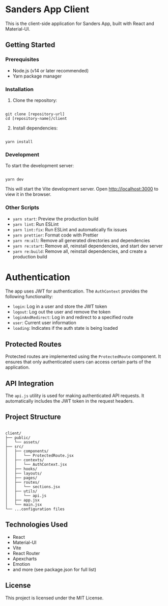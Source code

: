 # Sanders App Client

This is the client-side application for Sanders App, built with React and Material-UI.

## Getting Started

### Prerequisites

- Node.js (v14 or later recommended)
- Yarn package manager

### Installation

1. Clone the repository:

```

git clone [repository-url]
cd [repository-name]/client

```

2. Install dependencies:

```

yarn install

```

### Development

To start the development server:

```

yarn dev

```

This will start the Vite development server. Open [http://localhost:3000](http://localhost:3000) to view it in the browser.

### Other Scripts

- `yarn start`: Preview the production build
- `yarn lint`: Run ESLint
- `yarn lint:fix`: Run ESLint and automatically fix issues
- `yarn prettier`: Format code with Prettier
- `yarn rm:all`: Remove all generated directories and dependencies
- `yarn re:start`: Remove all, reinstall dependencies, and start dev server
- `yarn re:build`: Remove all, reinstall dependencies, and create a production build

# Authentication

The app uses JWT for authentication. The `AuthContext` provides the following functionality:

- `login`: Log in a user and store the JWT token
- `logout`: Log out the user and remove the token
- `loginAndRedirect`: Log in and redirect to a specified route
- `user`: Current user information
- `loading`: Indicates if the auth state is being loaded

## Protected Routes

Protected routes are implemented using the `ProtectedRoute` component. It ensures that only authenticated users can access certain parts of the application.

## API Integration

The `api.js` utility is used for making authenticated API requests. It automatically includes the JWT token in the request headers.

## Project Structure

```

client/
├── public/
│   └── assets/
├── src/
│   ├── components/
│   │   └── ProtectedRoute.jsx
│   ├── contexts/
│   │   └── AuthContext.jsx
│   ├── hooks/
│   ├── layouts/
│   ├── pages/
│   ├── routes/
│   │   └── sections.jsx
│   ├── utils/
│   │   └── api.js
│   ├── app.jsx
│   └── main.jsx
└── ...configuration files

```

## Technologies Used

- React
- Material-UI
- Vite
- React Router
- Apexcharts
- Emotion
- and more (see package.json for full list)

## License

This project is licensed under the MIT License.
